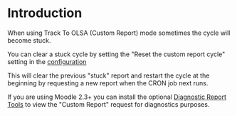 
# Introduction #
When using Track To OLSA (Custom Report) mode sometimes the cycle will become stuck.

You can clear a stuck cycle by setting the "Reset the custom report cycle" setting in the [configuration](configuration#Enforce_Strict_AICC_student_id_format.md)

This will clear the previous "stuck" report and restart the cycle at the beginning by requesting a new report when the CRON job next runs.

If you are using Moodle 2.3+ you can install the optional [Diagnostic Report Tools](reports.md) to view the "Custom Report" request for diagnostics purposes.